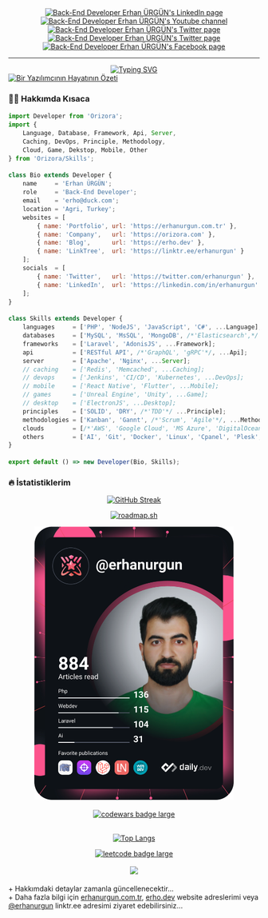 <div id="badges" align="center">
  <a href="https://www.linkedin.com/in/erhanurgun/" target="_blank">
    <img src="https://img.shields.io/badge/LinkedIn-blue?style=for-the-badge&logo=linkedin&logoColor=white" alt="Back-End Developer Erhan ÜRGÜN's LinkedIn page"/>
  </a>
  <a href="https://www.youtube.com/channel/UCsT0QNcU4scQILX8tcYVg2w?sub_confirmation=1" target="_blank">
    <img src="https://img.shields.io/badge/YouTube-red?style=for-the-badge&logo=youtube&logoColor=white" alt="Back-End Developer Erhan ÜRGÜN's Youtube channel"/>
  </a>
  <a href="https://twitter.com/erhanurgun" target="_blank">
    <img src="https://img.shields.io/badge/Twitter-blue?style=for-the-badge&logo=twitter&logoColor=white" alt="Back-End Developer Erhan ÜRGÜN's Twitter page"/>
  </a>
  <a href="https://www.instagram.com/erhanurgunn/" target="_blank">
    <img src="https://img.shields.io/badge/Instagram-purple?style=for-the-badge&logo=instagram&logoColor=white" alt="Back-End Developer Erhan ÜRGÜN's Twitter page"/>
  </a>
  <a href="https://www.facebook.com/erhanurgunn" target="_blank">
    <img src="https://img.shields.io/badge/Facebook-blue?style=for-the-badge&logo=facebook&logoColor=white" alt="Back-End Developer Erhan ÜRGÜN's Facebook page"/>
  </a>
</div>

<hr>

<div id="message" align="center">
    <a href="https://git.io/typing-svg" target="_blank">
        <img src="https://readme-typing-svg.demolab.com?font=Fira+Code&weight=600&size=24&duration=2500&pause=1000&random=false&width=780&separator=%3C&lines=Selamlar%2C+github+profilime+ho%C5%9Fgeldiniz...+%F0%9F%91%8B%3CBen+bir+back-end+geli%C5%9Ftiricisiyim.%3C%C4%B0lgi+alan%C4%B1m+daha+%C3%A7ok+RESTful+API+geli%C5%9Ftirme+%C3%BCzerine!%3CS%C3%BCrekli+olarak+kendimi+bu+alanda+geli%C5%9Ftiriyorum...%3CFavorim;+Laravel+ve+AdonisJS+ile+RESTful+API+yazmak...%3CDaha+fazlas%C4%B1+i%C3%A7in+websitelerimi+ziyaret+edebilirsiniz..." alt="Typing SVG" />
    </a>
</div>

<div id="images">
  <a href="https://erhanurgun.com.tr" target="_blank">
    <img src="https://erhanurgun.com.tr/assets/webs/_img/svg/codelife-php-if.svg" alt="Bir Yazılımcının Hayatının Özeti"/>
  </a>
</div>

### :man_technologist: Hakkımda Kısaca

```js
import Developer from 'Orizora';
import {
    Language, Database, Framework, Api, Server,
    Caching, DevOps, Principle, Methodology,
    Cloud, Game, Dekstop, Mobile, Other
} from 'Orizora/Skills';

class Bio extends Developer {
    name     = 'Erhan ÜRGÜN';
    role     = 'Back-End Developer';
    email    = 'erho@duck.com';
    location = 'Agri, Turkey';
    websites = [
        { name: 'Portfolio', url: 'https://erhanurgun.com.tr' },
        { name: 'Company',   url: 'https://orizora.com' },
        { name: 'Blog',      url: 'https://erho.dev' },
        { name: 'LinkTree',  url: 'https://linktr.ee/erhanurgun' }
    ];
    socials  = [
        { name: 'Twitter',   url: 'https://twitter.com/erhanurgun' },
        { name: 'LinkedIn',  url: 'https://linkedin.com/in/erhanurgun' }
    ];
}

class Skills extends Developer {
    languages     = ['PHP', 'NodeJS', 'JavaScript', 'C#', ...Language];
    databases     = ['MySQL', 'MsSQL', 'MongoDB', /*'Elasticsearch',*/ ...Database];
    frameworks    = ['Laravel', 'AdonisJS', ...Framework];
    api           = ['RESTful API', /*'GraphQL', 'gRPC'*/, ...Api];
    server        = ['Apache', 'Nginx', ...Server];
    // caching    = ['Redis', 'Memcached', ...Caching];
    // devops     = ['Jenkins', 'CI/CD', 'Kubernetes', ...DevOps];
    // mobile     = ['React Native', 'Flutter', ...Mobile];
    // games      = ['Unreal Engine', 'Unity', ...Game];
    // desktop    = ['ElectronJS', ...Desktop];
    principles    = ['SOLID', 'DRY', /*'TDD'*/ ...Principle];
    methodologies = ['Kanban', 'Gannt', /*'Scrum', 'Agile'*/, ...Methodology];
    clouds        = [/*'AWS', 'Google Cloud', 'MS Azure', 'DigitalOcean'*/, 'Hetzner Cloud', ...Cloud];
    others        = ['AI', 'Git', 'Docker', 'Linux', 'Cpanel', 'Plesk', 'Cloudflare', /*'Firebase'*/, ...Other];
}

export default () => new Developer(Bio, Skills);
```

### :fire: İstatistiklerim

<div id="github_stats" align="center">

[![GitHub Streak](http://github-readme-streak-stats.herokuapp.com?user=erhanurgun&theme=dark&hide_border=true&date_format=j%20M%5B%20Y%5D)](https://git.io/streak-stats)

[![roadmap.sh](https://api.roadmap.sh/v1-badge/wide/64e3040aced78d2935342aeb?variant=dark&roadmaps=backend%2Cnodejs%2Csql%2Cjavascript)](https://roadmap.sh)

<a href="https://app.daily.dev/erhanurgun" target="_blank">
  <img src="./devcard.svg" width="400" alt="Erhan ÜRGÜN's Dev Card"/>
</a><br><br>

<!--<a href="https://codersclub.co/tr/dev/erhanurgun" target="_blank">
  <img style="width:404px;height:666px;border-radius:20px" src="./codersclub.png" alt="codersclub badge large" />
</a><br><br>-->

<a href="https://www.codewars.com/users/erhanurgun" target="_blank">
  <img src="https://www.codewars.com/users/erhanurgun/badges/large" alt="codewars badge large" />
</a><br><br>

[![Top Langs](https://github-readme-stats.vercel.app/api/top-langs/?username=erhanurgun&layout=compact&theme=vision-friendly-dark)](https://github.com/anuraghazra/github-readme-stats)

<a href="https://leetcode.com/erhanurgun" target="_blank">
  <img src="https://img.shields.io/badge/dynamic/json?style=for-the-badge&labelColor=black&color=%23ffa116&label=Solved&query=solvedOverTotal&url=https%3A%2F%2Fbadge.xyli.tech/%2Fapi%2Fusers%2Ferhanurgun&logo=leetcode&logoColor=yellow" alt="leetcode badge large" />
</a><br><br>

<a href="https://tr.liberapay.com/erhanurgun" target="_blank">
  <img src="https://img.shields.io/liberapay/receives/erhanurgun.svg?logo=liberapay">
</a><br><br>

</div>

<div id="badges">
  + Hakkımdaki detaylar zamanla güncellenecektir...
  <br>
  + Daha fazla bilgi için
    <a href="https://erhanurgun.com.tr" target="_blank" title="Portfolio">erhanurgun.com.tr</a>,
    <a href="https://erho.dev" target="_blank" title="Blog">erho.dev</a>
    website adreslerimi veya <a href="https://linktr.ee/erhanurgun" target="_blank" title="Blog">@erhanurgun</a> linktr.ee adresimi ziyaret edebilirsiniz...
</div>
